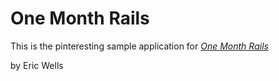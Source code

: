 # One Month Rails

This is the pinteresting sample application for [*One Month Rails*](http://onemonthrails.com)

by Eric Wells